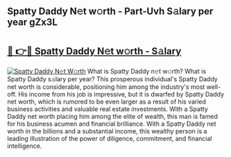 ## Spatty Daddy N𝚎t w𝚘rth - Part-Uvh S𝚊lary per year gZx3L

# <h2><a href="http://gc1rxub.nevu.top/?p=Spatty+Daddy">🔗 👉🔴 Spatty Daddy N𝚎t w𝚘rth - S𝚊lary</a></h2>

[![Spatty Daddy N𝚎t W𝚘rth](https://i.imgur.com/Oavwk0R.jpeg)](http://gc1rxub.nevu.top/?p=Spatty+Daddy)
What is Spatty Daddy n𝚎t w𝚘rth? What is Spatty Daddy s𝚊lary per year?
This prosperous individual's Spatty Daddy net worth is considerable, positioning him among the industry's most well-off. His income from his job is impressive, but it is dwarfed by Spatty Daddy net worth, which is rumored to be even larger as a result of his varied business activities and valuable real estate investments. With a Spatty Daddy net worth placing him among the elite of wealth, this man is famed for his business acumen and financial brilliance. With a Spatty Daddy net worth in the billions and a substantial income, this wealthy person is a leading illustration of the power of diligence, commitment, and financial intelligence.
